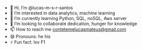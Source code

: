 - 👋 Hi, I’m @lucas-m-s-r-santos
- 👀 I’m interested in data analytics, machine learning 
- 🌱 I’m currently learning Python, SQL, noSQL, Aws server
- 💞️ I’m looking to collaborate dedication, hunger for knowledge 
- 📫 How to reach me contetemelucasmateus@gmail.com
- 😄 Pronouns: he his
- ⚡ Fun fact: lov F1

<!---
lucas-m-s-r-santos/lucas-m-s-r-santos is a ✨ special ✨ repository because its `README.md` (this file) appears on your GitHub profile.
You can click the Preview link to take a look at your changes.
--->
